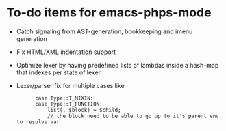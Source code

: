 # To-do items for emacs-phps-mode

* Catch signaling from AST-generation, bookkeeping and imenu generation
* Fix HTML/XML indentation support
* Optimize lexer by having predefined lists of lambdas inside a hash-map that indexes per state of lexer
* Lexer/parser fix for multiple cases like

            case Type::T_MIXIN:
            case Type::T_FUNCTION:
                list(, $block) = $child;
                // the block need to be able to go up to it's parent env to resolve var
